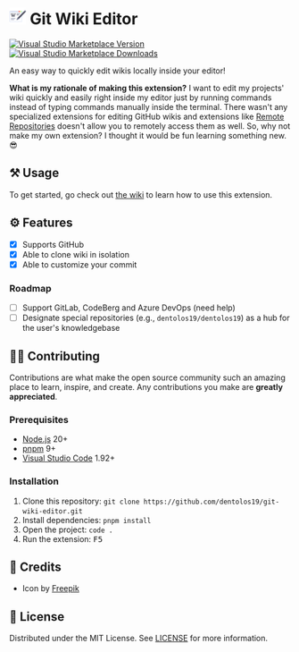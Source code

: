 <h1>
  <img src="public/icon.png" alt="Icon" height="30" />
  <span>Git Wiki Editor</span>
</h1>

[![Visual Studio Marketplace Version](https://img.shields.io/visual-studio-marketplace/v/dentolos19.git-wiki-editor?logo=visual%20studio&label=marketplace)](https://marketplace.visualstudio.com/items?itemName=dentolos19.git-wiki-editor)
[![Visual Studio Marketplace Downloads](https://img.shields.io/visual-studio-marketplace/d/dentolos19.git-wiki-editor)](https://marketplace.visualstudio.com/items?itemName=dentolos19.git-wiki-editor)

An easy way to quickly edit wikis locally inside your editor!

**What is my rationale of making this extension?** I want to edit my projects' wiki quickly and easily right inside my editor just by running commands instead of typing commands manually inside the terminal. There wasn't any specialized extensions for editing GitHub wikis and extensions like [Remote Repositories](https://marketplace.visualstudio.com/items?itemName=ms-vscode.remote-repositories) doesn't allow you to remotely access them as well. So, why not make my own extension? I thought it would be fun learning something new. 😎

## ⚒️ Usage

To get started, go check out [the wiki](https://github.com/dentolos19/git-wiki-editor/wiki) to learn how to use this extension.

## ⚙️ Features

- [x] Supports GitHub
- [x] Able to clone wiki in isolation
- [x] Able to customize your commit

### Roadmap

- [ ] Support GitLab, CodeBerg and Azure DevOps (need help)
- [ ] Designate special repositories (e.g., `dentolos19/dentolos19`) as a hub for the user's knowledgebase

## 🧑‍💻 Contributing

Contributions are what make the open source community such an amazing place to learn, inspire, and create. Any contributions you make are **greatly appreciated**.

### Prerequisites

- [Node.js](https://nodejs.org) 20+
- [pnpm](https://pnpm.io) 9+
- [Visual Studio Code](https://code.visualstudio.com) 1.92+

### Installation

1. Clone this repository: `git clone https://github.com/dentolos19/git-wiki-editor.git`
2. Install dependencies: `pnpm install`
3. Open the project: `code .`
4. Run the extension: <kbd>F5</kbd>

## 💖 Credits

- Icon by [Freepik](https://flaticon.com/free-icon/wikipedia_326979)

## 📜 License

Distributed under the MIT License. See [LICENSE](LICENSE) for more information.